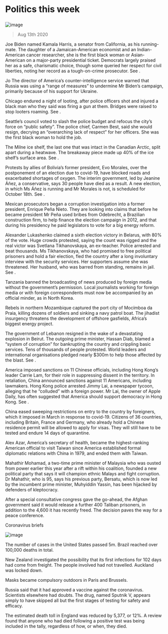 ###### 

# Politics this week 

#####  

![image](images/20200815_WWP002_0.jpg) 

> Aug 13th 2020 

Joe Biden named Kamala Harris, a senator from California, as his running-mate. The daughter of a Jamaican-American economist and an Indian-American cancer researcher, she is the first black woman or Asian-American on a major-party presidential ticket. Democrats largely praised her as a safe, charismatic choice, though some queried her respect for civil liberties, noting her record as a tough-on-crime prosecutor. See .

Jo
The director of America’s counter-intelligence service warned that Russia was using a “range of measures” to undermine Mr Biden’s campaign, primarily because of his support for Ukraine.


Chicago endured a night of looting, after police officers shot and injured a black man who they said was firing a gun at them. Bridges were raised to stop looters roaming. See .

Seattle’s council voted to slash the police budget and refocus the city’s force on “public safety”. The police chief, Carmen Best, said she would resign, decrying an “overarching lack of respect” for her officers. She was the first black woman to hold the job.

The Milne ice shelf, the last one that was intact in the Canadian Arctic, split apart during a heatwave. The breakaway piece made up 40% of the ice shelf’s surface area. See .

Protests by allies of Bolivia’s former president, Evo Morales, over the postponement of an election due to covid-19, have blocked roads and exacerbated shortages of oxygen. The interim government, led by Jeanine Áñez, a conservative, says 30 people have died as a result. A new election, in which Ms Áñez is running and Mr Morales is not, is scheduled for October 18th. See .

Mexican prosecutors began a corruption investigation into a former president, Enrique Peña Nieto. They are looking into claims that before he became president Mr Peña used bribes from Odebrecht, a Brazilian construction firm, to help finance the election campaign in 2012, and that during his presidency he paid legislators to vote for a big energy reform.

Alexander Lukashenko claimed a sixth election victory in Belarus, with 80% of the vote. Huge crowds protested, saying the count was rigged and the real victor was Svetlana Tikhanovskaya, an ex-teacher. Police arrested and beat thousands. Ms Tikhanovskaya, who had promised to free political prisoners and hold a fair election, fled the country after a long involuntary interview with the security services. Her supporters assume she was threatened. Her husband, who was barred from standing, remains in jail. See .

Tanzania banned the broadcasting of news produced by foreign media without the government’s permission. Local journalists working for foreign media or with foreign correspondents must now be accompanied by an official minder, as in North Korea.

Rebels in northern Mozambique captured the port city of Mocímboa da Praia, killing dozens of soldiers and sinking a navy patrol boat. The jihadist insurgency threatens the development of offshore gasfields, Africa’s biggest energy project.

The government of Lebanon resigned in the wake of a devastating explosion in Beirut. The outgoing prime minister, Hassan Diab, blamed a “system of corruption” for bankrupting the country and crippling basic services. Tens of thousands of people protested. World leaders and international organisations pledged nearly $300m to help those affected by the blast. See .

America imposed sanctions on 11 Chinese officials, including Hong Kong’s leader Carrie Lam, for their role in suppressing dissent in the territory. In retaliation, China announced sanctions against 11 Americans, including lawmakers. Hong Kong police arrested Jimmy Lai, a newspaper tycoon, alleging that he “colluded” with a foreign power. Mr Lai, the owner of Apple Daily, has often suggested that America should support democracy in Hong Kong. See .

China eased sweeping restrictions on entry to the country by foreigners, which it imposed in March in response to covid-19. Citizens of 36 countries, including Britain, France and Germany, who already hold a Chinese residence permit will be allowed to apply for visas. They will still have to be tested and endure 14 days of quarantine. 

Alex Azar, America’s secretary of health, became the highest-ranking American official to visit Taiwan since America established formal diplomatic relations with China in 1979, and ended them with Taiwan.

Mahathir Mohamad, a two-time prime minister of Malaysia who was ousted from power earlier this year after a rift within his coalition, founded a new political party that says it will champion ethnic Malays and fight corruption. Dr Mahathir, who is 95, says his previous party, Bersatu, which is now led by the incumbent prime minister, Muhyiddin Yassin, has been hijacked by defenders of kleptocracy.

After a special consultative congress gave the go-ahead, the Afghan government said it would release a further 400 Taliban prisoners, in addition to the 4,600 it has recently freed. The decision paves the way for a peace conference.

Coronavirus briefs

![image](images/20200815_WWC022.png) 


The number of cases in the United States passed 5m. Brazil reached over 100,000 deaths in total.

New Zealand investigated the possibility that its first infections for 102 days had come from freight. The people involved had not travelled. Auckland was locked down.

Masks became compulsory outdoors in Paris and Brussels.

Russia said that it had approved a vaccine against the coronavirus. Scientists elsewhere had doubts. The drug, named Sputnik V, appears simply to have skipped all but the first stages of testing for safety and efficacy.

The estimated death toll in England was reduced by 5,377, or 12%. A review found that anyone who had died following a positive test was being included in the tally, regardless of how, or when, they died.

 